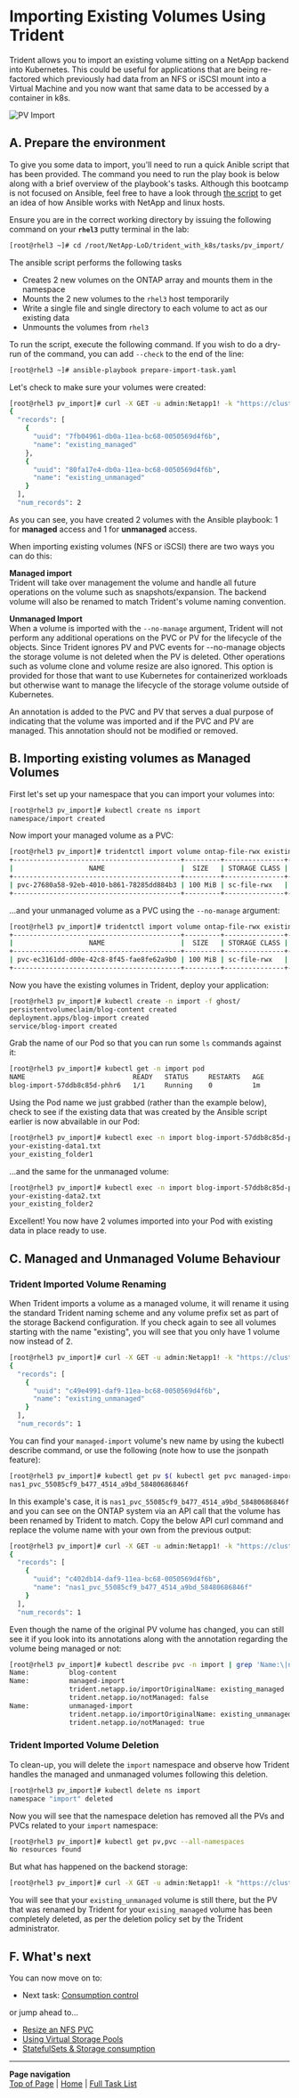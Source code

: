 # Importing Existing Volumes Using Trident

Trident allows you to import an existing volume sitting on a NetApp backend into Kubernetes.  This could be useful for applications that are being re-factored which previously had data from an NFS or iSCSI mount into a Virtual Machine and you now want that same data to be accessed by a container in k8s.

![PV Import](../../../images/pv_import.jpg "PV Import")

## A. Prepare the environment

To give you some data to import, you'll need to run a quick Anible script that has been provided.  The command you need to run the play book is below along with a brief overview of the playbook's tasks.  Although this bootcamp is not focused on Ansible, feel free to have a look through [the script](existing-vols.yaml) to get an idea of how Ansible works with NetApp and linux hosts.

Ensure you are in the correct working directory by issuing the following command on your **`rhel3`** putty terminal in the lab:

```bash
[root@rhel3 ~]# cd /root/NetApp-LoD/trident_with_k8s/tasks/pv_import/
```

The ansible script performs the following tasks

- Creates 2 new volumes on the ONTAP array and mounts them in the namespace
- Mounts the 2 new volumes to the `rhel3` host temporarily
- Write a single file and single directory to each volume to act as our existing data
- Unmounts the volumes from `rhel3`

To run the script, execute the following command.  If you wish to do a dry-run of the command, you can add `--check` to the end of the line:

```bash
[root@rhel3 ~]# ansible-playbook prepare-import-task.yaml
```

Let's check to make sure your volumes were created:

```bash
[root@rhel3 pv_import]# curl -X GET -u admin:Netapp1! -k "https://cluster1.demo.netapp.com/api/storage/volumes?name=existing*&return_records=true&return_timeout=15&" -H "accept: application/json"
{
  "records": [
    {
      "uuid": "7fb04961-db0a-11ea-bc68-0050569d4f6b",
      "name": "existing_managed"
    },
    {
      "uuid": "80fa17e4-db0a-11ea-bc68-0050569d4f6b",
      "name": "existing_unmanaged"
    }
  ],
  "num_records": 2
```

As you can see, you have created 2 volumes with the Ansible playbook: 1 for **managed** access and 1 for **unmanaged** access.  

When importing existing volumes (NFS or iSCSI) there are two ways you can do this:

**Managed import**  
Trident will take over management the volume and handle all future operations on the volume such as snapshots/expansion.  The backend volume will also be renamed to match Trident's volume naming convention.

**Unmanaged Import**  
When a volume is imported with the `--no-manage` argument, Trident will not perform any additional operations on the PVC or PV for the lifecycle of the objects. Since Trident ignores PV and PVC events for --no-manage objects the storage volume is not deleted when the PV is deleted. Other operations such as volume clone and volume resize are also ignored. This option is provided for those that want to use Kubernetes for containerized workloads but otherwise want to manage the lifecycle of the storage volume outside of Kubernetes.

An annotation is added to the PVC and PV that serves a dual purpose of indicating that the volume was imported and if the PVC and PV are managed. This annotation should not be modified or removed.

## B. Importing existing volumes as Managed Volumes

First let's set up your namespace that you can import your volumes into:

```bash
[root@rhel3 pv_import]# kubectl create ns import
namespace/import created
```

Now import your managed volume as a PVC:

```bash
[root@rhel3 pv_import]# tridentctl import volume ontap-file-rwx existing_managed -f pvc_managed_import.yaml -n trident
+------------------------------------------+---------+---------------+----------+--------------------------------------+--------+---------+
|                   NAME                   |  SIZE   | STORAGE CLASS | PROTOCOL |             BACKEND UUID             | STATE  | MANAGED |
+------------------------------------------+---------+---------------+----------+--------------------------------------+--------+---------+
| pvc-27680a58-92eb-4010-b861-78285dd884b3 | 100 MiB | sc-file-rwx   | file     | 89910d72-193d-4a5c-bccc-ba6aa507c45f | online | true    |
+------------------------------------------+---------+---------------+----------+--------------------------------------+--------+---------+
```

...and your unmanaged volume as a PVC using the `--no-manage` argument:

```bash
[root@rhel3 pv_import]# tridentctl import volume ontap-file-rwx existing_unmanaged -f pvc_unmanaged_import.yaml --no-manage -n trident
+------------------------------------------+---------+---------------+----------+--------------------------------------+--------+---------+
|                   NAME                   |  SIZE   | STORAGE CLASS | PROTOCOL |             BACKEND UUID             | STATE  | MANAGED |
+------------------------------------------+---------+---------------+----------+--------------------------------------+--------+---------+
| pvc-ec3161dd-d00e-42c8-8f45-fae8fe62a9b0 | 100 MiB | sc-file-rwx   | file     | 89910d72-193d-4a5c-bccc-ba6aa507c45f | online | false   |
+------------------------------------------+---------+---------------+----------+--------------------------------------+--------+---------+
```

Now you have the existing volumes in Trident, deploy your application:

```bash
[root@rhel3 pv_import]# kubectl create -n import -f ghost/
persistentvolumeclaim/blog-content created
deployment.apps/blog-import created
service/blog-import created
```

Grab the name of our Pod so that you can run some `ls` commands against it:

```bash
[root@rhel3 pv_import]# kubectl get -n import pod
NAME                           READY   STATUS     RESTARTS   AGE
blog-import-57ddb8c85d-phhr6   1/1     Running    0          1m
```

Using the Pod name we just grabbed (rather than the example below), check to see if the existing data that was created by the Ansible script earlier is now abvailable in our Pod:

```bash
[root@rhel3 pv_import]# kubectl exec -n import blog-import-57ddb8c85d-phhr6 -- ls /var/lib/ghost/managed-import
your-existing-data1.txt
your_existing_folder1
```

...and the same for the unmanaged volume:

```bash
[root@rhel3 pv_import]# kubectl exec -n import blog-import-57ddb8c85d-phhr6 -- ls /var/lib/ghost/unmanaged-import
your-existing-data2.txt
your_existing_folder2
```

Excellent!  You now have 2 volumes imported into your Pod with existing data in place ready to use.

## C. Managed and Unmanaged Volume Behaviour

### Trident Imported Volume Renaming

When Trident imports a volume as a managed volume, it will rename it using the standard Trident naming scheme and any volume prefix set as part of the storage Backend configuration.  If you check again to see all volumes starting with the name "existing", you will see that you only have 1 volume now instead of 2.  

```bash
[root@rhel3 pv_import]# curl -X GET -u admin:Netapp1! -k "https://cluster1.demo.netapp.com/api/storage/volumes?name=existing*&return_records=true&return_timeout=15&" -H "accept: application/json"
{
  "records": [
    {
      "uuid": "c49e4991-daf9-11ea-bc68-0050569d4f6b",
      "name": "existing_unmanaged"
    }
  ],
  "num_records": 1
```

You can find your `managed-import` volume's new name by using the kubectl describe command, or use the following (note how to use the jsonpath feature):

```bash
[root@rhel3 pv_import]# kubectl get pv $( kubectl get pvc managed-import -n import -o=jsonpath='{.spec.volumeName}') -o=jsonpath='{.spec.csi.volumeAttributes.internalName}{"\n"}'
nas1_pvc_55085cf9_b477_4514_a9bd_58480686846f
```

In this example's case, it is `nas1_pvc_55085cf9_b477_4514_a9bd_58480686846f` and you can see on the ONTAP system via an API call that the volume has been renamed by Trident to match.  Copy the below API curl command and replace the volume name with your own from the previous output:

```bash
[root@rhel3 pv_import]# curl -X GET -u admin:Netapp1! -k "https://cluster1.demo.netapp.com/api/storage/volumes?name=nas1_pvc_55085cf9_b477_4514_a9bd_58480686846f&return_records=true&return_timeout=15&" -H "accept: application/json"
{
  "records": [
    {
      "uuid": "c402db14-daf9-11ea-bc68-0050569d4f6b",
      "name": "nas1_pvc_55085cf9_b477_4514_a9bd_58480686846f"
    }
  ],
  "num_records": 1
```

Even though the name of the original PV volume has changed, you can still see it if you look into its annotations along with the annotation regarding the volume being managed or not:

```bash
[root@rhel3 pv_import]# kubectl describe pvc -n import | grep 'Name:\|notManaged\|importOriginalName'
Name:          blog-content
Name:          managed-import
               trident.netapp.io/importOriginalName: existing_managed
               trident.netapp.io/notManaged: false
Name:          unmanaged-import
               trident.netapp.io/importOriginalName: existing_unmanaged
               trident.netapp.io/notManaged: true
```

### Trident Imported Volume Deletion

To clean-up, you will delete the `import` namespace and observe how Trident handles the managed and unmanaged volumes following this deletion.

```bash
[root@rhel3 pv_import]# kubectl delete ns import
namespace "import" deleted
```

Now you will see that the namespace deletion has removed all the PVs and PVCs related to your `import` namespace:

```bash
[root@rhel3 pv_import]# kubectl get pv,pvc --all-namespaces
No resources found
```

But what has happened on the backend storage:

```bash
[root@rhel3 pv_import]# curl -X GET -u admin:Netapp1! -k "https://cluster1.demo.netapp.com/api/storage/volumes?return_records=true&return_timeout=15&" -H "accept: application/json"
```

You will see that your `existing_unmanaged` volume is still there, but the PV that was renamed by Trident for your `exising_managed` volume has been completely deleted, as per the deletion policy set by the Trident administrator.

## F. What's next

You can now move on to:  

- Next task: [Consumption control](../quotas)   

or jump ahead to...

- [Resize an NFS PVC](../resize_file)   
- [Using Virtual Storage Pools](../storage_pools)   
- [StatefulSets & Storage consumption ](../statefulsets)  

---
**Page navigation**  
[Top of Page](#top) | [Home](/README.md) | [Full Task List](/README.md#prod-k8s-cluster-tasks)
